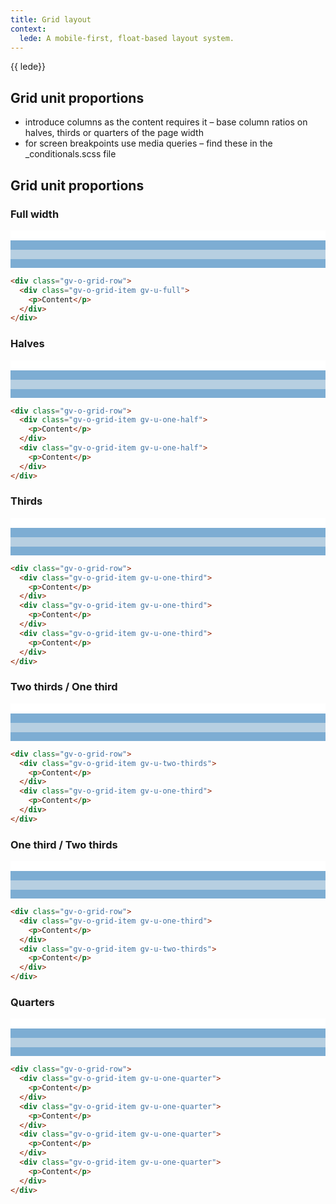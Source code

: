 ```yaml
---
title: Grid layout
context:
  lede: A mobile-first, float-based layout system.
---
```


<div class="lede">
  {{ lede}}
</div>


## Grid unit proportions

* introduce columns as the content requires it – base column ratios on halves, thirds or quarters of the page width
* for screen breakpoints use media queries – find these in the _conditionals.scss file


## Grid unit proportions

### Full width

<div class="example">
  <iframe srcdoc='
    <link media="all" rel="stylesheet" href="/stylesheets/govuk-frontend.css">
    <style>
      html {
        background: white;
      }
      p {
        width: 100%;
        background-image: repeating-linear-gradient(180deg, #7DADD3, #7DADD3 15px, #B7CFE1 15px, #B7CFE1 30px);
        margin-bottom: 0;
        height: 60px;
        overflow: hidden;
        text-indent: -999em;
      }
    </style>
    <div class="gv-o-grid-row">
      <div class="gv-o-grid-item gv-u-full">
        <p>Content</p>
      </div>
    </div>
  '
  marginwidth="0"
  marginheight="0"
  frameborder="0"
  vspace="0"
  hspace="0"
  scrolling="yes"
  style="
    height: 60px;
    width: 100%;
    margin: 0;
    padding: 0;
  ">
  </iframe>
</div>

```html
<div class="gv-o-grid-row">
  <div class="gv-o-grid-item gv-u-full">
    <p>Content</p>
  </div>
</div>
```


### Halves

<div class="example">
  <iframe srcdoc='
    <link media="all" rel="stylesheet" href="/stylesheets/govuk-frontend.css">
    <style>
      html {
        background: white;
      }
      p {
        width: 100%;
        background-image: repeating-linear-gradient(180deg, #7DADD3, #7DADD3 15px, #B7CFE1 15px, #B7CFE1 30px);
        margin-bottom: 0;
        height: 60px;
        overflow: hidden;
        text-indent: -999em;
      }
    </style>
    <div class="gv-o-grid-row">
      <div class="gv-o-grid-item gv-u-one-half">
        <p>Content</p>
      </div>
      <div class="gv-o-grid-item gv-u-one-half">
        <p>Content</p>
      </div>
    </div>
  '
  marginwidth="0"
  marginheight="0"
  frameborder="0"
  vspace="0"
  hspace="0"
  scrolling="yes"
  style="
    height: 60px;
    width: 100%;
    margin: 0;
    padding: 0;
  ">
  </iframe>
</div>

```html
<div class="gv-o-grid-row">
  <div class="gv-o-grid-item gv-u-one-half">
    <p>Content</p>
  </div>
  <div class="gv-o-grid-item gv-u-one-half">
    <p>Content</p>
  </div>
</div>
```

### Thirds

<div class="example">
  <iframe srcdoc='
    <link media="all" rel="stylesheet" href="/stylesheets/govuk-frontend.css">
    <style>
      html {
        background: white;
      }
      p {
        width: 100%;
        background-image: repeating-linear-gradient(180deg, #7DADD3, #7DADD3 15px, #B7CFE1 15px, #B7CFE1 30px);
        margin-bottom: 0;
        height: 60px;
        overflow: hidden;
        text-indent: -999em;
      }
    </style>
    <div class="gv-o-grid-row">
      <div class="gv-o-grid-item gv-u-one-third">
        <p>Content</p>
      </div>
      <div class="gv-o-grid-item gv-u-one-third">
        <p>Content</p>
      </div>
      <div class="gv-o-grid-item gv-u-one-third">
        <p>Content</p>
      </div>
    </div>
  '
  marginwidth="0"
  marginheight="0"
  frameborder="0"
  vspace="0"
  hspace="0"
  scrolling="yes"
  style="
    height: 60px;
    width: 100%;
    margin: 0;
    padding: 0;
  ">
  </iframe>
</div>

```html
<div class="gv-o-grid-row">
  <div class="gv-o-grid-item gv-u-one-third">
    <p>Content</p>
  </div>
  <div class="gv-o-grid-item gv-u-one-third">
    <p>Content</p>
  </div>
  <div class="gv-o-grid-item gv-u-one-third">
    <p>Content</p>
  </div>
</div>
```

### Two thirds / One third

<div class="example">
  <iframe srcdoc='
    <link media="all" rel="stylesheet" href="/stylesheets/govuk-frontend.css">
    <style>
      html {
        background: white;
      }
      p {
        width: 100%;
        background-image: repeating-linear-gradient(180deg, #7DADD3, #7DADD3 15px, #B7CFE1 15px, #B7CFE1 30px);
        margin-bottom: 0;
        height: 60px;
        overflow: hidden;
        text-indent: -999em;
      }
    </style>
    <div class="gv-o-grid-row">
    <div class="gv-o-grid-item gv-u-two-thirds">
      <p>Content</p>
    </div>
    <div class="gv-o-grid-item gv-u-one-third">
      <p>Content</p>
    </div>
  </div>
  '
  marginwidth="0"
  marginheight="0"
  frameborder="0"
  vspace="0"
  hspace="0"
  scrolling="yes"
  style="
    height: 60px;
    width: 100%;
    margin: 0;
    padding: 0;
  ">
  </iframe>
</div>

```html
<div class="gv-o-grid-row">
  <div class="gv-o-grid-item gv-u-two-thirds">
    <p>Content</p>
  </div>
  <div class="gv-o-grid-item gv-u-one-third">
    <p>Content</p>
  </div>
</div>
```

### One third / Two thirds

<div class="example">
  <iframe srcdoc='
    <link media="all" rel="stylesheet" href="/stylesheets/govuk-frontend.css">
    <style>
      html {
        background: white;
      }
      p {
        width: 100%;
        background-image: repeating-linear-gradient(180deg, #7DADD3, #7DADD3 15px, #B7CFE1 15px, #B7CFE1 30px);
        margin-bottom: 0;
        height: 60px;
        overflow: hidden;
        text-indent: -999em;
      }
    </style>
    <div class="gv-o-grid-row">
      <div class="gv-o-grid-item gv-u-one-third">
        <p>Content</p>
      </div>
      <div class="gv-o-grid-item gv-u-two-thirds">
        <p>Content</p>
      </div>
    </div>
  '
  marginwidth="0"
  marginheight="0"
  frameborder="0"
  vspace="0"
  hspace="0"
  scrolling="yes"
  style="
    height: 60px;
    width: 100%;
    margin: 0;
    padding: 0;
  ">
  </iframe>
</div>

```html
<div class="gv-o-grid-row">
  <div class="gv-o-grid-item gv-u-one-third">
    <p>Content</p>
  </div>
  <div class="gv-o-grid-item gv-u-two-thirds">
    <p>Content</p>
  </div>
</div>
```

### Quarters

<div class="example">
  <iframe srcdoc='
    <link media="all" rel="stylesheet" href="/stylesheets/govuk-frontend.css">
    <style>
      html {
        background: white;
      }
      p {
        width: 100%;
        background-image: repeating-linear-gradient(180deg, #7DADD3, #7DADD3 15px, #B7CFE1 15px, #B7CFE1 30px);
        margin-bottom: 0;
        height: 60px;
        overflow: hidden;
        text-indent: -999em;
      }
    </style>
    <div class="gv-o-grid-row">
      <div class="gv-o-grid-item gv-u-one-quarter">
        <p>Content</p>
      </div>
      <div class="gv-o-grid-item gv-u-one-quarter">
        <p>Content</p>
      </div>
      <div class="gv-o-grid-item gv-u-one-quarter">
        <p>Content</p>
      </div>
      <div class="gv-o-grid-item gv-u-one-quarter">
        <p>Content</p>
      </div>
    </div>
  '
  marginwidth="0"
  marginheight="0"
  frameborder="0"
  vspace="0"
  hspace="0"
  scrolling="yes"
  style="
    height: 60px;
    width: 100%;
    margin: 0;
    padding: 0;
  ">
  </iframe>
</div>

```html
<div class="gv-o-grid-row">
  <div class="gv-o-grid-item gv-u-one-quarter">
    <p>Content</p>
  </div>
  <div class="gv-o-grid-item gv-u-one-quarter">
    <p>Content</p>
  </div>
  <div class="gv-o-grid-item gv-u-one-quarter">
    <p>Content</p>
  </div>
  <div class="gv-o-grid-item gv-u-one-quarter">
    <p>Content</p>
  </div>
</div>
```
